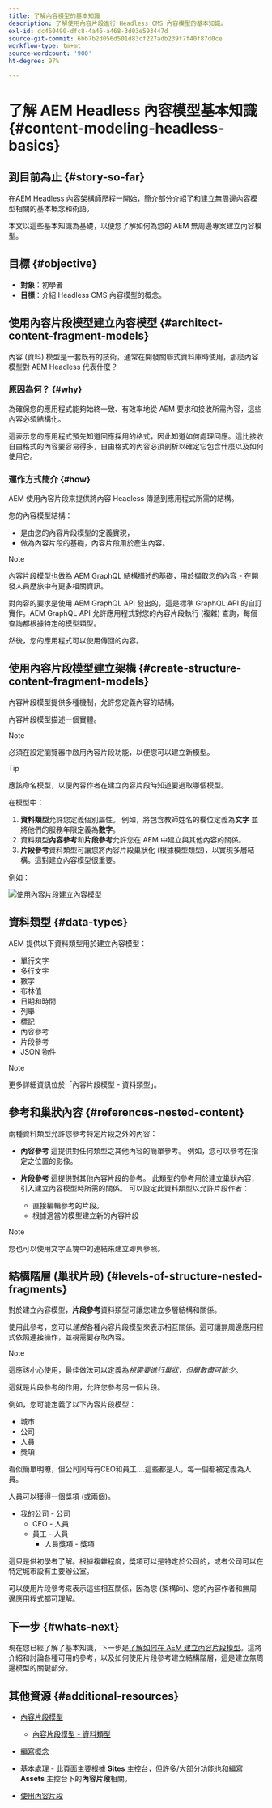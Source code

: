 ```yaml
---
title: 了解內容模型的基本知識
description: 了解使用內容片段進行 Headless CMS 內容模型的基本知識。
exl-id: dc460490-dfc8-4a46-a468-3d03e593447d
source-git-commit: 6bb7b2d056d501d83cf227adb239f7f40f87d0ce
workflow-type: tm+mt
source-wordcount: '900'
ht-degree: 97%

---
```


# 了解 AEM Headless 內容模型基本知識 {#content-modeling-headless-basics}

## 到目前為止 {#story-so-far}

在[AEM Headless 內容架構師歷程](overview.md)一開始，[簡介](introduction.md)部分介紹了和建立無周邊內容模型相關的基本概念和術語。

本文以這些基本知識為基礎，以便您了解如何為您的 AEM 無周邊專案建立內容模型。

## 目標 {#objective}

* **對象**：初學者
* **目標**：介紹 Headless CMS 內容模型的概念。

## 使用內容片段模型建立內容模型 {#architect-content-fragment-models}

內容 (資料) 模型是一套既有的技術，通常在開發關聯式資料庫時使用，那麼內容模型對 AEM Headless 代表什麼？

### 原因為何？ {#why}

為確保您的應用程式能夠始終一致、有效率地從 AEM 要求和接收所需內容，這些內容必須結構化。

這表示您的應用程式預先知道回應採用的格式，因此知道如何處理回應。這比接收自由格式的內容要容易得多，自由格式的內容必須剖析以確定它包含什麼以及如何使用它。

### 運作方式簡介 {#how}

AEM 使用內容片段來提供將內容 Headless 傳遞到應用程式所需的結構。

您的內容模型結構：

* 是由您的內容片段模型的定義實現，
* 做為內容片段的基礎，內容片段用於產生內容。

>[!NOTE]
>
>內容片段模型也做為 AEM GraphQL 結構描述的基礎，用於擷取您的內容 - 在開發人員歷旅中有更多相關資訊。

對內容的要求是使用 AEM GraphQL API 發出的，這是標準 GraphQL API 的自訂實作。AEM GraphQL API 允許應用程式對您的內容片段執行 (複雜) 查詢，每個查詢都根據特定的模型類型。

然後，您的應用程式可以使用傳回的內容。

## 使用內容片段模型建立架構 {#create-structure-content-fragment-models}

內容片段模型提供多種機制，允許您定義內容的結構。

內容片段模型描述一個實體。

>[!NOTE]
>必須在設定瀏覽器中啟用內容片段功能，以便您可以建立新模型。

>[!TIP]
>
>應該命名模型，以便內容作者在建立內容片段時知道要選取哪個模型。

在模型中：

1. **資料類型**允許您定義個別屬性。
例如，將包含教師姓名的欄位定義為**文字** 並將他們的服務年限定義為&#x200B;**數字**。
1. 資料類型&#x200B;**內容參考**&#x200B;和&#x200B;**片段參考**&#x200B;允許您在 AEM 中建立與其他內容的關係。
1. **片段參考**&#x200B;資料類型可讓您將內容片段巢狀化 (根據模型類型)，以實現多層結構。這對建立內容模型很重要。

例如：

![使用內容片段建立內容模型](assets/headless-modeling-01.png "使用內容片段建立內容模型")

## 資料類型 {#data-types}

AEM 提供以下資料類型用於建立內容模型：

* 單行文字
* 多行文字
* 數字
* 布林值
* 日期和時間
* 列舉
* 標記
* 內容參考
* 片段參考
* JSON 物件

>[!NOTE]
>
>更多詳細資訊位於「內容片段模型 - 資料類型」。

## 參考和巢狀內容 {#references-nested-content}

兩種資料類型允許您參考特定片段之外的內容：

* **內容參考**
這提供對任何類型之其他內容的簡單參考。
例如，您可以參考在指定之位置的影像。

* **片段參考**
這提供對其他內容片段的參考。
此類型的參考用於建立巢狀內容，引入建立內容模型時所需的關係。
可以設定此資料類型以允許片段作者：
   * 直接編輯參考的片段。
   * 根據適當的模型建立新的內容片段

>[!NOTE]
>
>您也可以使用文字區塊中的連結來建立即興參照。

## 結構階層 (巢狀片段) {#levels-of-structure-nested-fragments}

對於建立內容模型，**片段參考**&#x200B;資料類型可讓您建立多層結構和關係。

使用此參考，您可以&#x200B;*連接*&#x200B;各種內容片段模型來表示相互關係。這可讓無周邊應用程式依照連接操作，並視需要存取內容。

>[!NOTE]
>
>這應該小心使用，最佳做法可以定義為&#x200B;*視需要進行巢狀，但層數盡可能少*。

這就是片段參考的作用，允許您參考另一個片段。

例如，您可能定義了以下內容片段模型：

* 城市
* 公司
* 人員
* 獎項

看似簡單明瞭，但公司同時有CEO和員工....這些都是人，每一個都被定義為人員。

人員可以獲得一個獎項 (或兩個)。

* 我的公司 - 公司
   * CEO - 人員
   * 員工 - 人員
      * 人員獎項 - 獎項

這只是供初學者了解。根據複雜程度，獎項可以是特定於公司的，或者公司可以在特定城市設有主要辦公室。

可以使用片段參考來表示這些相互關係，因為您 (架構師)、您的內容作者和無周邊應用程式都可理解。

## 下一步 {#whats-next}

現在您已經了解了基本知識，下一步是[了解如何在 AEM 建立內容片段模型](model-structure.md)。這將介紹和討論各種可用的參考，以及如何使用片段參考建立結構階層，這是建立無周邊模型的關鍵部分。

## 其他資源 {#additional-resources}

* [內容片段模型](/help/sites-cloud/administering/content-fragments/content-fragment-models.md)

   * [內容片段模型 - 資料類型](/help/sites-cloud/administering/content-fragments/content-fragment-models.md#data-types)

* [編寫概念](/help/sites-cloud/authoring/getting-started/concepts.md)

* [基本處理](/help/sites-cloud/authoring/getting-started/basic-handling.md) - 此頁面主要根據 **Sites** 主控台，但許多/大部分功能也和編寫 **Assets** 主控台下的&#x200B;**內容片段**&#x200B;相關。

* [使用內容片段](/help/sites-cloud/administering/content-fragments/overview.md)

